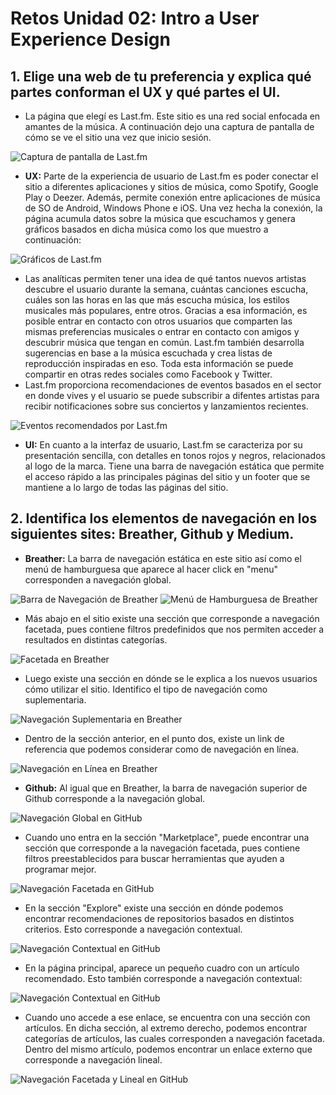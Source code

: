 # Retos Unidad 02: Intro a User Experience Design

## 1. Elige una web de tu preferencia y explica qué partes conforman el UX y qué partes el UI.

- La página que elegí es Last.fm. Este sitio es una red social enfocada en amantes de la música. A continuación dejo una captura de pantalla de cómo se ve el sitio una vez que inicio sesión.

![Captura de pantalla de Last.fm](lastfm.png)

* **UX:** Parte de la experiencia de usuario de Last.fm es poder conectar el sitio a diferentes aplicaciones y sitios de música, como Spotify, Google Play o Deezer. Además, permite conexión entre aplicaciones de música de SO de Android, Windows Phone e iOS. Una vez hecha la conexión, la página acumula datos sobre la música que escuchamos y genera gráficos basados en dicha música como los que muestro a continuación:

![Gráficos de Last.fm](lastfm-graphs.png)

* Las analíticas permiten tener una idea de qué tantos nuevos artistas descubre el usuario durante la semana, cuántas canciones escucha, cuáles son las horas en las que más escucha música, los estilos musicales más populares, entre otros. Gracias a esa información, es posible entrar en contacto con otros usuarios que comparten las mismas preferencias musicales o entrar en contacto con amigos y descubrir música que tengan en común. Last.fm también desarrolla sugerencias en base a la música escuchada y crea listas de reproducción inspiradas en eso. Toda esta información se puede compartir en otras redes sociales como Facebook y Twitter.
* Last.fm proporciona recomendaciones de eventos basados en el sector en donde vives y el usuario se puede subscribir a difentes artistas para recibir notificaciones sobre sus conciertos y lanzamientos recientes.

![Eventos recomendados por Last.fm](lastfm-events.png)

* **UI:** En cuanto a la interfaz de usuario, Last.fm se caracteriza por su presentación sencilla, con detalles en tonos rojos y negros, relacionados al logo de la marca. Tiene una barra de navegación estática que permite el acceso rápido a las principales páginas del sitio y un footer que se mantiene a lo largo de todas las páginas del sitio.

## 2.  Identifica los elementos de navegación en los siguientes sites: Breather, Github y Medium.

* **Breather:** La barra de navegación estática en este sitio así como el menú de hamburguesa que aparece al hacer click en "menu" corresponden a navegación global.

![Barra de Navegación de Breather](breather1.png)
![Menú de Hamburguesa de Breather](breather2.png)

* Más abajo en el sitio existe una sección que corresponde a navegación facetada, pues contiene filtros predefinidos que nos permiten acceder a resultados en distintas categorías.

![Facetada en Breather](breather3.png)

* Luego existe una sección en dónde se le explica a los nuevos usuarios cómo utilizar el sitio. Identifico el tipo de navegación como suplementaria.

![Navegación Suplementaria en Breather](breather4.png)

* Dentro de la sección anterior, en el punto dos, existe un link de referencia que podemos considerar como de navegación en línea.

![Navegación en Línea en Breather](breather5.png)

* **Github:** Al igual que en Breather, la barra de navegación superior de Github corresponde a la navegación global.

![Navegación Global en GitHub](github1.png)

* Cuando uno entra en la sección "Marketplace", puede encontrar una sección que corresponde a la navegación facetada, pues contiene filtros preestablecidos para buscar herramientas que ayuden a programar mejor.

![Navegación Facetada en GitHub](github2.png)

* En la sección "Explore" existe una sección en dónde podemos encontrar recomendaciones de repositorios basados en distintos criterios. Esto corresponde a navegación contextual.

![Navegación Contextual en GitHub](github3.png)

* En la página principal, aparece un pequeño cuadro con un artículo recomendado. Esto también corresponde a navegación contextual:

![Navegación Contextual en GitHub](github5.png)

* Cuando uno accede a ese enlace, se encuentra con una sección con artículos. En dicha sección, al extremo derecho, podemos encontrar categorías de artículos, las cuales corresponden a navegación facetada. Dentro del mismo artículo, podemos encontrar un enlace externo que corresponde a navegación lineal.

![Navegación Facetada y Lineal en GitHub](github4.png)
